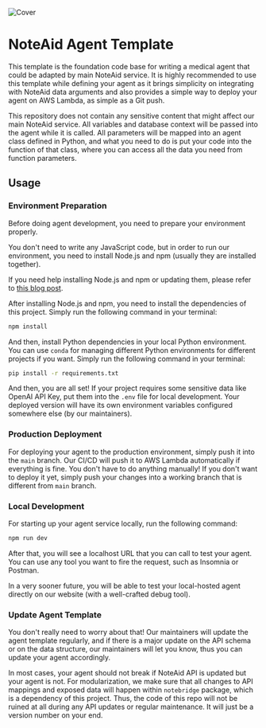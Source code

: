 ![Cover](https://imagedelivery.net/Dr98IMl5gQ9tPkFM5JRcng/b3d73058-e3ae-4809-1388-e42c71676400/Ultra)

# NoteAid Agent Template

This template is the foundation code base for writing a medical agent that could be adapted by main NoteAid service. It is highly recommended to use this template while defining your agent as it brings simplicity on integrating with NoteAid data arguments and also provides a simple way to deploy your agent on AWS Lambda, as simple as a Git push.

This repository does not contain any sensitive content that might affect our main NoteAid service. All variables and database context will be passed into the agent while it is called. All parameters will be mapped into an agent class defined in Python, and what you need to do is put your code into the function of that class, where you can access all the data you need from function parameters.

## Usage

### Environment Preparation

Before doing agent development, you need to prepare your environment properly.

You don't need to write any JavaScript code, but in order to run our environment, you need to install Node.js and npm (usually they are installed together).

If you need help installing Node.js and npm or updating them, please refer to [this blog post](https://lingxi.li/writings/8fbd500e-6fd6-4ec1-b7e5-5354a40da305).

After installing Node.js and npm, you need to install the dependencies of this project. Simply run the following command in your terminal:

```bash
npm install
```

And then, install Python dependencies in your local Python environment. You can use `conda` for managing different Python environments for different projects if you want. Simply run the following command in your terminal:

```bash
pip install -r requirements.txt
```

And then, you are all set! If your project requires some sensitive data like OpenAI API Key, put them into the `.env` file for local development. Your deployed version will have its own environment variables configured somewhere else (by our maintainers).

### Production Deployment

For deploying your agent to the production environment, simply push it into the `main` branch. Our CI/CD will push it to AWS Lambda automatically if everything is fine. You don't have to do anything manually! If you don't want to deploy it yet, simply push your changes into a working branch that is different from `main` branch.

### Local Development

For starting up your agent service locally, run the following command:

```bash
npm run dev
```

After that, you will see a localhost URL that you can call to test your agent. You can use any tool you want to fire the request, such as Insomnia or Postman.

In a very sooner future, you will be able to test your local-hosted agent directly on our website (with a well-crafted debug tool).

### Update Agent Template

You don't really need to worry about that! Our maintainers will update the agent template regularly, and if there is a major update on the API schema or on the data structure, our maintainers will let you know, thus you can update your agent accordingly.

In most cases, your agent should not break if NoteAid API is updated but your agent is not. For modularization, we make sure that all changes to API mappings and exposed data will happen within `notebridge` package, which is a dependency of this project. Thus, the code of this repo will not be ruined at all during any API updates or regular maintenance. It will just be a version number on your end.
